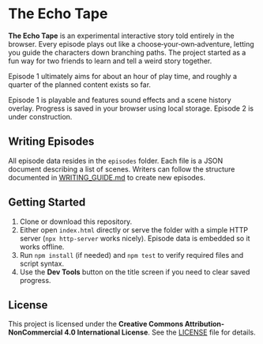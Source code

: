 # The Echo Tape

**The Echo Tape** is an experimental interactive story told entirely in the browser. Every episode plays out like a choose‑your‑own‑adventure, letting you guide the characters down branching paths. The project started as a fun way for two friends to learn and tell a weird story together.

Episode 1 ultimately aims for about an hour of play time, and roughly a quarter of the planned content exists so far.

Episode 1 is playable and features sound effects and a scene history overlay. Progress is saved in your browser using local storage. Episode 2 is under construction.

## Writing Episodes

All episode data resides in the `episodes` folder. Each file is a JSON document describing a list of scenes. Writers can follow the structure documented in [WRITING_GUIDE.md](WRITING_GUIDE.md) to create new episodes.

## Getting Started

1. Clone or download this repository.
2. Either open `index.html` directly or serve the folder with a simple HTTP server (`npx http-server` works nicely). Episode data is embedded so it works offline.
3. Run `npm install` (if needed) and `npm test` to verify required files and script syntax.
4. Use the **Dev Tools** button on the title screen if you need to clear saved progress.

## License

This project is licensed under the **Creative Commons Attribution-NonCommercial 4.0 International License**. See the [LICENSE](LICENSE) file for details.

